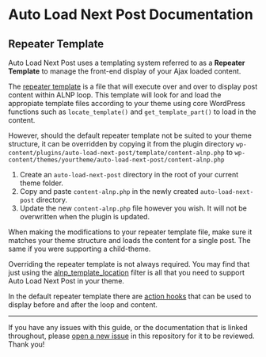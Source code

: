 # Auto Load Next Post Documentation

## Repeater Template

Auto Load Next Post uses a templating system referred to as a **Repeater Template** to manage the front-end display of your Ajax loaded content.

The [repeater template](https://github.com/autoloadnextpost/auto-load-next-post/blob/master/template/content-alnp.php) is a file that will execute over and over to display post content within ALNP loop. This template will look for and load the appropiate template files according to your theme using core WordPress functions such as `locate_template()` and `get_template_part()` to load in the content.

However, should the default repeater template not be suited to your theme structure, it can be overridden by copying it from the plugin directory `wp-content/plugins/auto-load-next-post/template/content-alnp.php` to `wp-content/themes/yourtheme/auto-load-next-post/content-alnp.php`

1. Create an `auto-load-next-post` directory in the root of your current theme folder.
2. Copy and paste `content-alnp.php` in the newly created `auto-load-next-post` directory.
3. Update the new `content-alnp.php` file however you wish. It will not be overwritten when the plugin is updated.

When making the modifications to your repeater template file, make sure it matches your theme structure and loads the content for a single post. The same if you were supporting a child-theme.

Overriding the repeater template is not always required. You may find that just using the [alnp_template_location](https://github.com/autoloadnextpost/alnp-documentation/blob/master/en_US/filter-hooks.md#filter-alnp_template_location) filter is all that you need to support Auto Load Next Post in your theme.

In the default repeater template there are [action hooks](https://github.com/autoloadnextpost/alnp-documentation/blob/master/en_US/action-hooks.md) that can be used to display before and after the loop and content.

---

If you have any issues with this guide, or the documentation that is linked throughout, please [open a new issue](https://github.com/autoloadnextpost/alnp-documentation/issues/new) in this repository for it to be reviewed. Thank you!